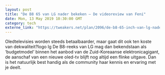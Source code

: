 ```yaml
---
layout: post
title: "De B8 65 van LG nader bekeken – De videoreview van Feni"
date: Mon, 13 May 2019 10:30:00 GMT
category: tech
externe_link: "https://tweakers.net/plan/2096/de-b8-65-inch-van-lg-nader-bekeken-de-videoreview-van-feni.html"
---
```


Oledtelevisies worden steeds betaalbaarder, maar gaat dit ook ten koste van dekwaliteit?logo lg De B8-reeks van LG mag dan bekendstaan als ‘budgetmodel’ binnen het aanbod van de Zuid-Koreaanse elektronicagigant, de aanschaf van een nieuwe oled-tv blijft nog altijd een flinke uitgave. Dan is het natuurlijk best handig als de community haar kennis en ervaring met je deelt.<img src="http://feeds.feedburner.com/~r/tweakers/mixed/~4/Th-Ey6aklPo" height="1" width="1" alt=""/>
